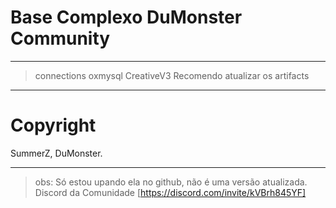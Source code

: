 # Base Complexo DuMonster Community

------------------------------------------------

> connections oxmysql
> CreativeV3 
> Recomendo atualizar os artifacts

------------------------------------------------

# Copyright

SummerZ, DuMonster.

------------------------------------------------

> obs: Só estou upando ela no github, não é uma versão atualizada. 
> Discord da Comunidade [https://discord.com/invite/kVBrh845YF]

